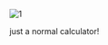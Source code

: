 ![1](https://user-images.githubusercontent.com/32386613/126901016-22a4dc4e-ca29-4f6b-aaf4-b22f633e6cba.png)

just a normal calculator!
